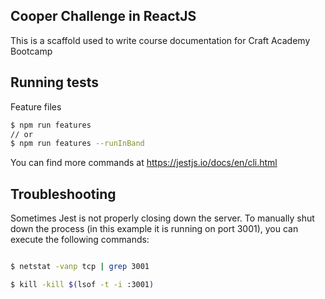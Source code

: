 
## Cooper Challenge in ReactJS

 This is a scaffold used to write course documentation for Craft Academy Bootcamp

## Running tests

Feature files

```bash
$ npm run features
// or
$ npm run features --runInBand
```
You can find more commands at https://jestjs.io/docs/en/cli.html


## Troubleshooting
Sometimes Jest is not properly closing down the server. To manually shut down the process (in this example it is running on port 3001), you can execute the following commands:

```bash

$ netstat -vanp tcp | grep 3001

$ kill -kill $(lsof -t -i :3001)
```


